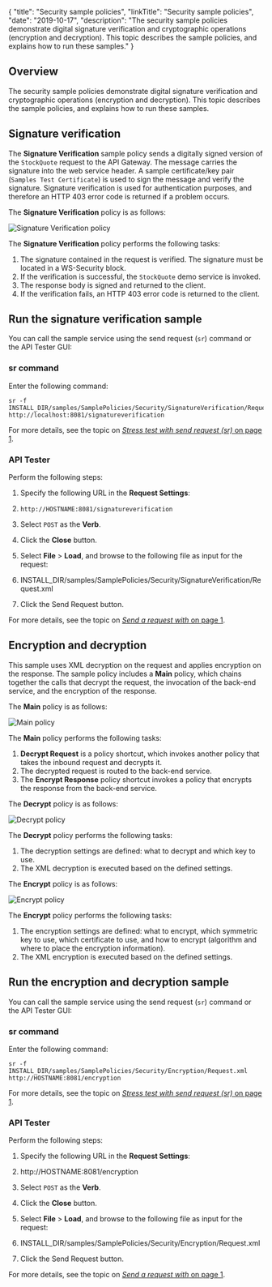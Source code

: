 {
"title": "Security sample policies",
"linkTitle": "Security sample policies",
"date": "2019-10-17",
"description": "The security sample policies demonstrate digital signature verification and cryptographic operations (encryption and decryption). This topic describes the sample policies, and explains how to run these samples."
}
﻿
<div id="p_sample_policies_security_overview">

Overview
--------

The security sample policies demonstrate digital signature verification and cryptographic operations (encryption and decryption). This topic describes the sample policies, and explains how to run these samples.

</div>

<div id="p_sample_policies_security_signatures">

Signature verification
----------------------

The **Signature Verification**
sample policy sends a digitally signed version of the `StockQuote`
request to the API Gateway. The message carries the signature into the web service header. A sample certificate/key pair (`Samples Test Certificate`) is used to sign the message and verify the signature. Signature verification is used for authentication purposes, and therefore an HTTP 403 error code is returned if a problem occurs.

The **Signature Verification**
policy is as follows:

![Signature Verification policy](/Images/docbook/images/samples/digital_signature_sample_policy.gif)

The **Signature Verification**
policy performs the following tasks:

1.  The signature contained in the request is verified. The signature must be located in a WS-Security block.
2.  If the verification is successful, the `StockQuote`
    demo service is invoked.
3.  The response body is signed and returned to the client.
4.  If the verification fails, an HTTP 403 error code is returned to the client.

</div>

<div id="p_sample_policies_security_steps">

Run the signature verification sample
-------------------------------------

You can call the sample service using the send request (`sr`) command or the API Tester GUI:

<div>

### sr command

Enter the following command:

    sr -f INSTALL_DIR/samples/SamplePolicies/Security/SignatureVerification/Request.xml http://localhost:8081/signatureverification

For more details, see the topic on [*Stress test with send request (sr)* on page 1](common_sr_command.htm).

</div>

<div>

### API Tester

Perform the following steps:

1.  Specify the following URL in the **Request Settings**:
2.  ``` {space="preserve"}
    http://HOSTNAME:8081/signatureverification
    ```

3.  Select `POST`
    as the **Verb**.
4.  Click the **Close**
    button.
5.  Select **File** > **Load**, and browse to the following file as input for the request:
6.  INSTALL_DIR/samples/SamplePolicies/Security/SignatureVerification/Request.xml

7.  Click the Send Request button.

For more details, see the topic on [*Send a request with* on page 1](sample_policies_soapbox.htm).

</div>

</div>

<div id="p_sample_policies_security_encryption">

Encryption and decryption
-------------------------

This sample uses XML decryption on the request and applies encryption on the response. The sample policy includes a **Main**
policy, which chains together the calls that decrypt the request, the invocation of the back-end service, and the encryption of the response.

The **Main**
policy is as follows:

![Main policy](/Images/docbook/images/samples/encryption_main_sample_policy.gif)

The **Main**
policy performs the following tasks:

1.  **Decrypt Request**
    is a policy shortcut, which invokes another policy that takes the inbound request and decrypts it.
2.  The decrypted request is routed to the back-end service.
3.  The **Encrypt Response**
    policy shortcut invokes a policy that encrypts the response from the back-end service.

The **Decrypt**
policy is as follows:

![Decrypt policy](/Images/docbook/images/samples/decrypt_sample_policy.gif)

The **Decrypt**
policy performs the following tasks:

1.  The decryption settings are defined: what to decrypt and which key to use.
2.  The XML decryption is executed based on the defined settings.

The **Encrypt**
policy is as follows:

![Encrypt policy](/Images/docbook/images/samples/encrypt_sample_policy.gif)

The **Encrypt**
policy performs the following tasks:

1.  The encryption settings are defined: what to encrypt, which symmetric key to use, which certificate to use, and how to encrypt (algorithm and where to place the encryption information).
2.  The XML encryption is executed based on the defined settings.

</div>

<div>

Run the encryption and decryption sample
----------------------------------------

You can call the sample service using the send request (`sr`) command or the API Tester GUI:

<div>

### sr command

Enter the following command:

    sr -f INSTALL_DIR/samples/SamplePolicies/Security/Encryption/Request.xml http://HOSTNAME:8081/encryption

For more details, see the topic on [*Stress test with send request (sr)* on page 1](common_sr_command.htm).

</div>

<div>

### API Tester

Perform the following steps:

1.  Specify the following URL in the **Request Settings**:
2.  http://HOSTNAME:8081/encryption

3.  Select `POST`
    as the **Verb**.
4.  Click the **Close**
    button.
5.  Select **File** > **Load**, and browse to the following file as input for the request:
6.  INSTALL_DIR/samples/SamplePolicies/Security/Encryption/Request.xml

7.  Click the Send Request button.

For more details, see the topic on [*Send a request with* on page 1](sample_policies_soapbox.htm).

</div>

</div>

